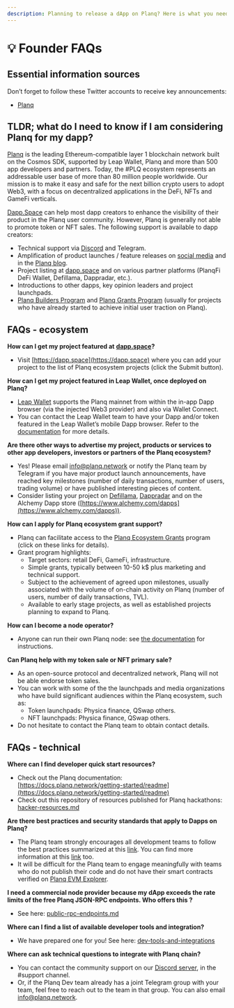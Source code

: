 ```yaml
---
description: Planning to release a dApp on Planq? Here is what you need to know.
---
```


# 💡 Founder FAQs

## **Essential information sources**

Don’t forget to follow these Twitter accounts to receive key announcements:

* [Planq](https://twitter.com/planqfoundation)


## TLDR; what do I need to know if I am considering Planq for my dapp?

[Planq](https://planq.network) is the leading Ethereum-compatible layer 1 blockchain network built on the Cosmos SDK, supported by Leap Wallet, Planq and more than 500 app developers and partners. Today, the #PLQ ecosystem represents an addressable user base of more than 80 million people worldwide. Our mission is to make it easy and safe for the next billion crypto users to adopt Web3, with a focus on decentralized applications in the DeFi, NFTs and GameFi verticals.

[Dapp.Space](https://dapp.space) can help most dapp creators to enhance the visibility of their product in the Planq user community. However, Planq is generally not able to promote token or NFT sales. The following support is available to dapp creators:

* Technical support via [Discord](https://discord.gg/planq-network) and Telegram.
* Amplification of product launches / feature releases on [social media](https://twitter.com/planqfoundation) and in the [Planq blog](https://medium.com/@planq).
* Project listing at [dapp.space](https://dapp.space) and on various partner platforms (PlanqFi DeFi Wallet, Defillama, Dappradar, etc.).
* Introductions to other dapps, key opinion leaders and project launchpads.
* [Planq Builders Program](../planq-play/unity/play.md) and [Planq Grants Program](https://dorahacks.io/hackathon/planq) (usually for projects who have already started to achieve initial user traction on Planq).

## FAQs - ecosystem

**How can I get my project featured at** [**dapp.space**](https://dapp.space)**?**

* Visit [https://dapp.space](https://dapp.space) where you can add your project to the list of Planq ecosystem projects (click the Submit button).

**How can I get my project featured in Leap Wallet, once deployed on Planq?**

* [Leap Wallet](https://leapwallet.io/) supports the Planq mainnet from within the in-app Dapp browser (via the injected Web3 provider) and also via Wallet Connect.
* You can contact the Leap Wallet team to have your Dapp and/or token featured in the Leap Wallet’s mobile Dapp browser. Refer to the [documentation](https://docs.leapwallet.io/cosmos/for-dapps-connect-to-leap/introduction) for more details.

**Are there other ways to advertise my project, products or services to other app developers, investors or partners of the Planq ecosystem?**

* Yes! Please email [info@planq.network](mailto:info@planq.network) or notify the Planq team by Telegram if you have major product launch announcements, have reached key milestones (number of daily transactions, number of users, trading volume) or have published interesting pieces of content.
* Consider listing your project on [Defillama](https://defillama.com/), [Dappradar](https://dappradar.com/) and on the Alchemy Dapp store ([https://www.alchemy.com/dapps](https://www.alchemy.com/dapps)).

**How can I apply for Planq ecosystem grant support?**

* Planq can facilitate access to the [Planq Ecosystem Grants](https://dorahacks.io/hackathon/planq) program (click on these links for details).
* Grant program highlights:
  * Target sectors: retail DeFi, GameFi, infrastructure.
  * Simple grants, typically between 10-50 k$ plus marketing and technical support.
  * Subject to the achievement of agreed upon milestones, usually associated with the volume of on-chain activity on Planq (number of users, number of daily transactions, TVL).
  * Available to early stage projects, as well as established projects planning to expand to Planq.

**How can I become a node operator?**

* Anyone can run their own Planq node: see [the documentation](https://docs.planq.network/for-node-hosts/running-nodes/planq-mainnet) for instructions.

**Can Planq help with my token sale or NFT primary sale?**

* As an open-source protocol and decentralized network, Planq will not be able endorse token sales.
* You can work with some of the the launchpads and media organizations who have build significant audiences within the Planq ecosystem, such as:
  * Token launchpads: Physica finance, QSwap others.
  * NFT launchpads: Physica finance, QSwap others. 
* Do not hesitate to contact the Planq team to obtain contact details.

## FAQs - technical

**Where can I find developer quick start resources?**

* Check out the Planq documentation: [https://docs.planq.network/getting-started/readme](https://docs.planq.network/getting-started/readme)
* Check out this repository of resources published for Planq hackathons: [hacker-resources.md](hacker-resources.md "mention")

**Are there best practices and security standards that apply to Dapps on Planq?**

* The Planq team strongly encourages all development teams to follow the best practices summarized at this [link](https://docs.planq.network/getting-started/defi-practice.html#introduction). You can find more information at this [link](https://consensys.github.io/smart-contract-best-practices/) too.
* It will be difficult for the Planq team to engage meaningfully with teams who do not publish their code and do not have their smart contracts verified on [Planq EVM Explorer](https://evm.planq.network/).

**I need a commercial node provider because my dApp exceeds the rate limits of the free Planq JSON-RPC endpoints. Who offers this ?**

* See here: [public-rpc-endpoints.md](chain-integration/public-rpc-endpoints.md "mention")

**Where can I find a list of available developer tools and integration?**

* We have prepared one for you! See here: [dev-tools-and-integrations](dev-tools-and-integrations/ "mention")

**Where can ask technical questions to integrate with Planq chain?**

* You can contact the community support on our [Discord server](https://discord.gg/planq-network), in the #support channel.
* Or, if the Planq Dev team already has a joint Telegram group with your team, feel free to reach out to the team in that group. You can also email [info@planq.network](mailto:info@planq.network).


